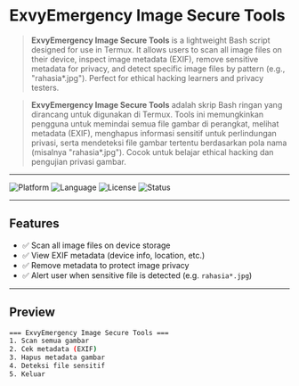 # ExvyEmergency Image Secure Tools

> **ExvyEmergency Image Secure Tools** is a lightweight Bash script designed for use in Termux. It allows users to scan all image files on their device, inspect image metadata (EXIF), remove sensitive metadata for privacy, and detect specific image files by pattern (e.g., "rahasia*.jpg"). Perfect for ethical hacking learners and privacy testers.

> **ExvyEmergency Image Secure Tools** adalah skrip Bash ringan yang dirancang untuk digunakan di Termux. Tools ini memungkinkan pengguna untuk memindai semua file gambar di perangkat, melihat metadata (EXIF), menghapus informasi sensitif untuk perlindungan privasi, serta mendeteksi file gambar tertentu berdasarkan pola nama (misalnya "rahasia*.jpg"). Cocok untuk belajar ethical hacking dan pengujian privasi gambar.

---

![Platform](https://img.shields.io/badge/platform-Termux-green?style=flat-square)
![Language](https://img.shields.io/badge/language-Bash-blue?style=flat-square)
![License](https://img.shields.io/badge/license-MIT-lightgrey?style=flat-square)
![Status](https://img.shields.io/badge/status-active-success?style=flat-square)

---

## Features

- ✅ Scan all image files on device storage
- ✅ View EXIF metadata (device info, location, etc.)
- ✅ Remove metadata to protect image privacy
- ✅ Alert user when sensitive file is detected (e.g. `rahasia*.jpg`)

---

## Preview

```bash
=== ExvyEmergency Image Secure Tools ===
1. Scan semua gambar
2. Cek metadata (EXIF)
3. Hapus metadata gambar
4. Deteksi file sensitif
5. Keluar
